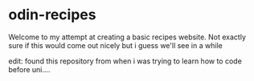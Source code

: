 # odin-recipes
Welcome to my attempt at creating a basic recipes website.
Not exactly sure if this would come out nicely but i guess we'll see in a while

edit: found this repository from when i was trying to learn how to code before uni....
